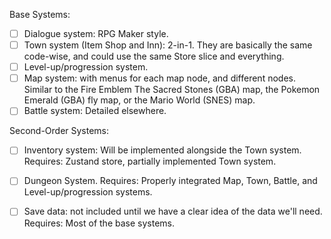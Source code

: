 

Base Systems:

- [ ] Dialogue system: RPG Maker style.
- [ ] Town system (Item Shop and Inn): 2-in-1. They are basically the same code-wise, and could use the same Store slice and everything.
- [ ] Level-up/progression system.
- [ ] Map system: with menus for each map node, and different nodes. Similar to the Fire Emblem The Sacred Stones (GBA) map, the Pokemon Emerald (GBA) fly map, or the Mario World (SNES) map.
- [ ] Battle system: Detailed elsewhere.

Second-Order Systems:
- [ ] Inventory system: Will be implemented alongside the Town system. Requires: Zustand store, partially implemented Town system.
- [ ] Dungeon System. Requires: Properly integrated Map, Town, Battle, and Level-up/progression systems.
- [ ] Save data: not included until we have a clear idea of the data we'll need. Requires: Most of the base systems.

